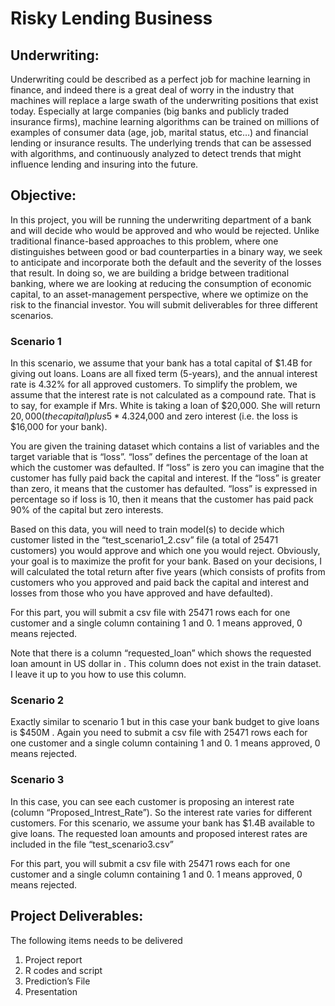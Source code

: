 # Risky Lending Business

## Underwriting:

Underwriting could be described as a perfect job for machine learning in finance, and indeed there is a great deal of worry in the industry that machines will replace a large swath of the underwriting positions that exist today.  Especially at large companies (big banks and publicly traded insurance firms), machine learning algorithms can be trained on millions of examples of consumer data (age, job, marital status, etc…) and financial lending or insurance results. The underlying trends that can be assessed with algorithms, and continuously analyzed to detect trends that might influence lending and insuring into the future.

## Objective:

In this project, you will be running the underwriting department of a bank and will decide who would be approved and who would be rejected. Unlike traditional finance-based approaches to this problem, where one distinguishes between good or bad counterparties in a binary way, we seek to anticipate and incorporate both the default and the severity of the losses that result. In doing so, we are building a bridge between traditional banking, where we are looking at reducing the consumption of economic capital, to an asset-management perspective, where we optimize on the risk to the financial investor. You will submit deliverables for three different scenarios.

### Scenario 1

In this scenario, we assume that your bank has a total capital of $1.4B for giving out loans. Loans are all fixed term (5-years), and the annual interest rate is 4.32% for all approved customers. To simplify the problem, we assume that the interest rate is not calculated as a compound rate. That is to say, for example if Mrs. White is taking a loan of $20,000. She will return $20,000 (the capital) plus 5*4.32%*20,000=4320 after five years if she does not default. If she default at 80%, it means that she would pay back only 20% of the capital 20,000*20%=$4,000 and zero interest (i.e. the loss is $16,000 for your bank).  

You are given the training dataset which contains a list of variables and the target variable that is “loss”.  “loss” defines the percentage of the loan at which the customer was defaulted. If “loss” is zero you can imagine that the customer has fully paid back the capital and interest. If the “loss” is greater than zero, it means that the customer has defaulted. “loss” is expressed in percentage so if loss is 10, then it means that the customer has paid pack 90% of the capital but zero interests.

Based on this data, you will need to train model(s) to decide which customer listed in the “test_scenario1_2.csv” file (a total of 25471 customers) you would approve and which one you would reject. Obviously, your goal is to maximize the profit for your bank. Based on your decisions, I will calculated the total return after five years (which consists of profits from customers who you approved and paid back the capital and interest and losses from those who you have approved and have defaulted).

For this part, you will submit a csv file with 25471 rows each for one customer and a single column containing 1 and 0. 1 means approved, 0 means rejected.

Note that there is a column “requested_loan” which shows the requested loan amount in US dollar in . This column does not exist in the train dataset. I leave it up to you how to use this column.

### Scenario 2

Exactly similar to scenario 1 but in this case your bank budget to give loans is $450M . Again you need to submit a csv file with 25471 rows each for one customer and a single column containing 1 and 0. 1 means approved, 0 means rejected.

### Scenario 3

In this case, you can see each customer is proposing an interest rate (column “Proposed_Intrest_Rate”). So the interest rate varies for different customers. For this scenario, we assume your bank has $1.4B available to give loans. The requested loan amounts and proposed interest rates are included in the file “test_scenario3.csv”

For this part, you will submit a csv file with 25471 rows each for one customer and a single column containing 1 and 0. 1 means approved, 0 means rejected.

## Project Deliverables: 

The following items needs to be delivered

1. Project report
2. R codes and script  
3. Prediction’s File
4. Presentation

